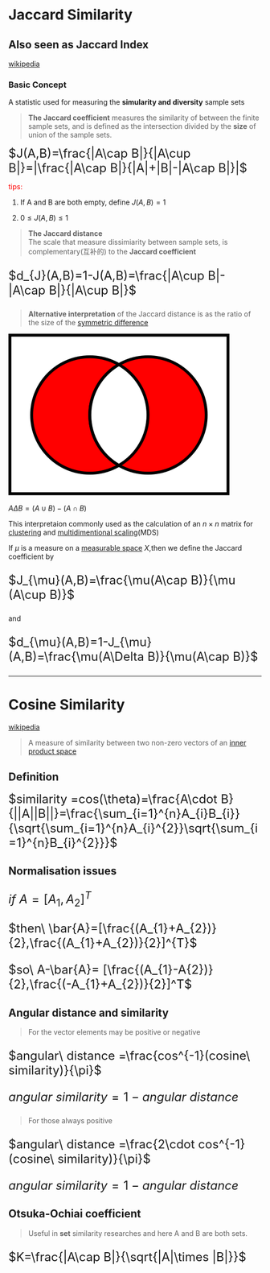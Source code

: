 # Jaccard Similarity

## Also seen as Jaccard Index
[wikipedia](https://en.wikipedia.org/wiki/Jaccard_index)

### Basic Concept
A statistic used for measuring the **simularity and diversity** sample sets

>**The Jaccard coefficient** measures the similarity of between the finite sample sets, and is defined as the intersection divided by the **size** of union of the sample sets.


<font size='5'>$J(A,B)=\frac{|A\cap B|}{|A\cup B|}=|\frac{|A\cap B|}{|A|+|B|-|A\cap B|}|$</font>

<font color='red'>tips:</font>  

1.  If A and B are both empty, define   $J(A,B)=1$
   
2.  $0\le J(A,B) \le1$
   
 >**The Jaccard distance**  
 The scale that measure dissimiarity between sample sets, is complementary(互补的) to the **Jaccard coefficient**

<font size='5'>
 
 $d_{J}(A,B)=1-J(A,B)=\frac{|A\cup B|-|A\cap B|}{|A\cup B|}$

</font>

>**Alternative interpretation** of the Jaccard distance is as the ratio of the size of the [symmetric difference](https://en.wikipedia.org/wiki/Symmetric_difference)

![symmetric difference](images/symmetric_difference.png)

$A\Delta B=(A\cup B)-(A\cap B)$


This interpretaion commonly used as the calculation of an $n\times n$ matrix for [clustering](https://en.wikipedia.org/wiki/Cluster_analysis) and [multidimentional scaling](https://en.wikipedia.org/wiki/Multidimensional_scaling)(MDS)

If $\mu$ is a measure on a [measurable space](https://en.wikipedia.org/wiki/Measurable_space) $X$,then we define the Jaccard coefficient by

<font size='5'>

$J_{\mu}(A,B)=\frac{\mu(A\cap B)}{\mu (A\cup B)}$

</font>

and

<font size='5'>

$d_{\mu}(A,B)=1-J_{\mu}(A,B)=\frac{\mu(A\Delta B)}{\mu(A\cap B)}$


</font>

***
# Cosine Similarity
[wikipedia](https://en.wikipedia.org/wiki/Cosine_similarity)

>A measure of similarity between two non-zero vectors of an [inner product  space](https://en.wikipedia.org/wiki/Inner_product_space)  


## Definition
<font size='5'>$similarity =cos(\theta)=\frac{A\cdot B}{||A||B||}=\frac{\sum_{i=1}^{n}A_{i}B_{i}}{\sqrt{\sum_{i=1}^{n}A_{i}^{2}}\sqrt{\sum_{i=1}^{n}B_{i}^{2}}}$
</font>

## Normalisation issues

<font size='5'>

$if\ A=[A_{1},A_{2}]^{T}$

$then\ \bar{A}=[\frac{(A_{1}+A_{2})}{2},\frac{(A_{1}+A_{2})}{2}]^{T}$


$so\ A-\bar{A}= [\frac{(A_{1}-A{2})}{2},\frac{(-A_{1}+A_{2})}{2}]^T$

</font>

## Angular distance and similarity
>For the vector elements may be positive or negative
<font size='5'>

$angular\ distance =\frac{cos^{-1}(cosine\ similarity)}{\pi}$ 

$angular\ similarity=1-angular \ distance$

</font>

>For those always positive

<font size='5'>

$angular\ distance =\frac{2\cdot cos^{-1}(cosine\ similarity)}{\pi}$ 

$angular\ similarity=1-angular \ distance$

</font>

## Otsuka-Ochiai coefficient  

>Useful in **set** similarity researches and here A and B are both sets.
<font size='5'>

$K=\frac{|A\cap B|}{\sqrt{|A|\times |B|}}$

</font>